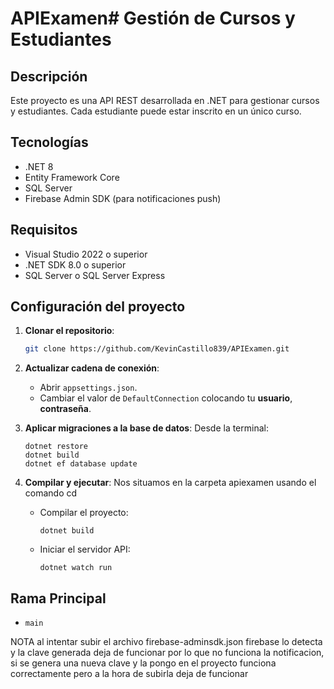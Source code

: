 # APIExamen# Gestión de Cursos y Estudiantes

## Descripción
Este proyecto es una API REST desarrollada en .NET para gestionar cursos y estudiantes. Cada estudiante puede estar inscrito en un único curso.

## Tecnologías
- .NET 8
- Entity Framework Core
- SQL Server
- Firebase Admin SDK (para notificaciones push)

## Requisitos
- Visual Studio 2022 o superior
- .NET SDK 8.0 o superior
- SQL Server o SQL Server Express

## Configuración del proyecto

1. **Clonar el repositorio**:
   ```bash
   git clone https://github.com/KevinCastillo839/APIExamen.git
   ```

2. **Actualizar cadena de conexión**:
   - Abrir `appsettings.json`.
   - Cambiar el valor de `DefaultConnection` colocando tu **usuario**, **contraseña**.

3. **Aplicar migraciones a la base de datos**:
   Desde la terminal:
   ```
   dotnet restore
   dotnet build
   dotnet ef database update
   ```

4. **Compilar y ejecutar**:
   Nos situamos en la carpeta apiexamen usando el comando cd
   - Compilar el proyecto:
     ```terminal de Visual Studio
     dotnet build
     ```
   - Iniciar el servidor API:
     ```terminal de Visual Studio
     dotnet watch run
     ```

## Rama Principal
- `main`

NOTA
al intentar subir el archivo firebase-adminsdk.json firebase lo detecta y la clave generada deja de funcionar por lo que no funciona la notificacion, si se genera una nueva clave y la pongo en el proyecto funciona correctamente pero a la hora de subirla deja de funcionar

